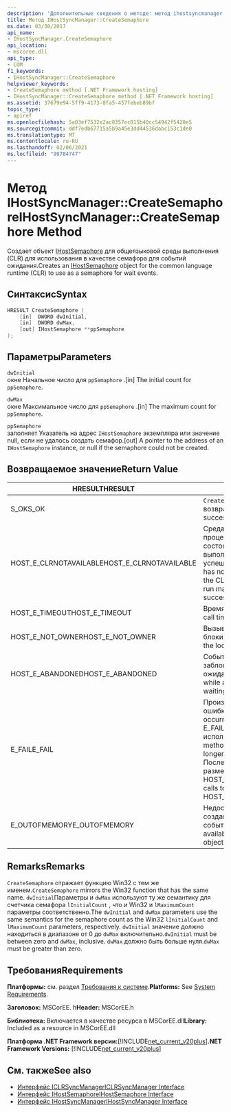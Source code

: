```yaml
---
description: 'Дополнительные сведения о методе: метод ihostsyncmanager:: Createsemaphore-'
title: Метод IHostSyncManager::CreateSemaphore
ms.date: 03/30/2017
api_name:
- IHostSyncManager.CreateSemaphore
api_location:
- mscoree.dll
api_type:
- COM
f1_keywords:
- IHostSyncManager::CreateSemaphore
helpviewer_keywords:
- CreateSemaphore method [.NET Framework hosting]
- IHostSyncManager::CreateSemaphore method [.NET Framework hosting]
ms.assetid: 37679e94-5ff9-4173-8fa5-457febeb89bf
topic_type:
- apiref
ms.openlocfilehash: 5a03ef7532e2ac8357ec015b40cc54942f5420e5
ms.sourcegitcommit: ddf7edb67715a5b9a45e3dd44536dabc153c1de0
ms.translationtype: MT
ms.contentlocale: ru-RU
ms.lasthandoff: 02/06/2021
ms.locfileid: "99784747"
---
```

# <a name="ihostsyncmanagercreatesemaphore-method"></a><span data-ttu-id="0ddfb-103">Метод IHostSyncManager::CreateSemaphore</span><span class="sxs-lookup"><span data-stu-id="0ddfb-103">IHostSyncManager::CreateSemaphore Method</span></span>

<span data-ttu-id="0ddfb-104">Создает объект [IHostSemaphore](ihostsemaphore-interface.md) для общеязыковой среды выполнения (CLR) для использования в качестве семафора для событий ожидания.</span><span class="sxs-lookup"><span data-stu-id="0ddfb-104">Creates an [IHostSemaphore](ihostsemaphore-interface.md) object for the common language runtime (CLR) to use as a semaphore for wait events.</span></span>  
  
## <a name="syntax"></a><span data-ttu-id="0ddfb-105">Синтаксис</span><span class="sxs-lookup"><span data-stu-id="0ddfb-105">Syntax</span></span>  
  
```cpp  
HRESULT CreateSemaphore (  
    [in]  DWORD dwInitial,  
    [in]  DWORD dwMax,  
    [out] IHostSemaphore **ppSemaphore  
);  
```  
  
## <a name="parameters"></a><span data-ttu-id="0ddfb-106">Параметры</span><span class="sxs-lookup"><span data-stu-id="0ddfb-106">Parameters</span></span>  

 `dwInitial`  
 <span data-ttu-id="0ddfb-107">окне Начальное число для `ppSemaphore` .</span><span class="sxs-lookup"><span data-stu-id="0ddfb-107">[in] The initial count for `ppSemaphore`.</span></span>  
  
 `dwMax`  
 <span data-ttu-id="0ddfb-108">окне Максимальное число для `ppSemaphore` .</span><span class="sxs-lookup"><span data-stu-id="0ddfb-108">[in] The maximum count for `ppSemaphore`.</span></span>  
  
 `ppSemaphore`  
 <span data-ttu-id="0ddfb-109">заполняет Указатель на адрес `IHostSemaphore` экземпляра или значение null, если не удалось создать семафор.</span><span class="sxs-lookup"><span data-stu-id="0ddfb-109">[out] A pointer to the address of an `IHostSemaphore` instance, or null if the semaphore could not be created.</span></span>  
  
## <a name="return-value"></a><span data-ttu-id="0ddfb-110">Возвращаемое значение</span><span class="sxs-lookup"><span data-stu-id="0ddfb-110">Return Value</span></span>  
  
|<span data-ttu-id="0ddfb-111">HRESULT</span><span class="sxs-lookup"><span data-stu-id="0ddfb-111">HRESULT</span></span>|<span data-ttu-id="0ddfb-112">Описание:</span><span class="sxs-lookup"><span data-stu-id="0ddfb-112">Description</span></span>|  
|-------------|-----------------|  
|<span data-ttu-id="0ddfb-113">S_OK</span><span class="sxs-lookup"><span data-stu-id="0ddfb-113">S_OK</span></span>|<span data-ttu-id="0ddfb-114">`CreateSemaphore` успешно возвращено.</span><span class="sxs-lookup"><span data-stu-id="0ddfb-114">`CreateSemaphore` returned successfully.</span></span>|  
|<span data-ttu-id="0ddfb-115">HOST_E_CLRNOTAVAILABLE</span><span class="sxs-lookup"><span data-stu-id="0ddfb-115">HOST_E_CLRNOTAVAILABLE</span></span>|<span data-ttu-id="0ddfb-116">Среда CLR не была загружена в процесс, или среда CLR находится в состоянии, в котором она не может выполнить управляемый код или успешно обработать вызов.</span><span class="sxs-lookup"><span data-stu-id="0ddfb-116">The CLR has not been loaded into a process, or the CLR is in a state in which it cannot run managed code or process the call successfully.</span></span>|  
|<span data-ttu-id="0ddfb-117">HOST_E_TIMEOUT</span><span class="sxs-lookup"><span data-stu-id="0ddfb-117">HOST_E_TIMEOUT</span></span>|<span data-ttu-id="0ddfb-118">Время ожидания вызова истекло.</span><span class="sxs-lookup"><span data-stu-id="0ddfb-118">The call timed out.</span></span>|  
|<span data-ttu-id="0ddfb-119">HOST_E_NOT_OWNER</span><span class="sxs-lookup"><span data-stu-id="0ddfb-119">HOST_E_NOT_OWNER</span></span>|<span data-ttu-id="0ddfb-120">Вызывающий объект не владеет блокировкой.</span><span class="sxs-lookup"><span data-stu-id="0ddfb-120">The caller does not own the lock.</span></span>|  
|<span data-ttu-id="0ddfb-121">HOST_E_ABANDONED</span><span class="sxs-lookup"><span data-stu-id="0ddfb-121">HOST_E_ABANDONED</span></span>|<span data-ttu-id="0ddfb-122">Событие было отменено, пока заблокированный поток или волокно ожидают его.</span><span class="sxs-lookup"><span data-stu-id="0ddfb-122">An event was canceled while a blocked thread or fiber was waiting on it.</span></span>|  
|<span data-ttu-id="0ddfb-123">E_FAIL</span><span class="sxs-lookup"><span data-stu-id="0ddfb-123">E_FAIL</span></span>|<span data-ttu-id="0ddfb-124">Произошла неизвестная фатальная ошибка.</span><span class="sxs-lookup"><span data-stu-id="0ddfb-124">An unknown catastrophic failure occurred.</span></span> <span data-ttu-id="0ddfb-125">Когда метод возвращает E_FAIL, среда CLR больше не может использоваться в процессе.</span><span class="sxs-lookup"><span data-stu-id="0ddfb-125">When a method returns E_FAIL, the CLR is no longer usable within the process.</span></span> <span data-ttu-id="0ddfb-126">Последующие вызовы методов размещения возвращают HOST_E_CLRNOTAVAILABLE.</span><span class="sxs-lookup"><span data-stu-id="0ddfb-126">Subsequent calls to hosting methods return HOST_E_CLRNOTAVAILABLE.</span></span>|  
|<span data-ttu-id="0ddfb-127">E_OUTOFMEMORY</span><span class="sxs-lookup"><span data-stu-id="0ddfb-127">E_OUTOFMEMORY</span></span>|<span data-ttu-id="0ddfb-128">Недостаточно свободной памяти для создания запрошенного объекта события.</span><span class="sxs-lookup"><span data-stu-id="0ddfb-128">Not enough memory was available to create the requested event object.</span></span>|  
  
## <a name="remarks"></a><span data-ttu-id="0ddfb-129">Remarks</span><span class="sxs-lookup"><span data-stu-id="0ddfb-129">Remarks</span></span>  

 <span data-ttu-id="0ddfb-130">`CreateSemaphore` отражает функцию Win32 с тем же именем.</span><span class="sxs-lookup"><span data-stu-id="0ddfb-130">`CreateSemaphore` mirrors the Win32 function that has the same name.</span></span> <span data-ttu-id="0ddfb-131">`dwInitial`Параметры и `dwMax` используют ту же семантику для счетчика семафора `lInitialCount` , что и Win32 и `lMaximumCount` параметры соответственно.</span><span class="sxs-lookup"><span data-stu-id="0ddfb-131">The `dwInitial` and `dwMax` parameters use the same semantics for the semaphore count as the Win32 `lInitialCount` and `lMaximumCount` parameters, respectively.</span></span> <span data-ttu-id="0ddfb-132">`dwInitial` значение должно находиться в диапазоне от 0 до `dwMax` включительно.</span><span class="sxs-lookup"><span data-stu-id="0ddfb-132">`dwInitial` must be between zero and `dwMax`, inclusive.</span></span> <span data-ttu-id="0ddfb-133">`dwMax` должно быть больше нуля.</span><span class="sxs-lookup"><span data-stu-id="0ddfb-133">`dwMax` must be greater than zero.</span></span>  
  
## <a name="requirements"></a><span data-ttu-id="0ddfb-134">Требования</span><span class="sxs-lookup"><span data-stu-id="0ddfb-134">Requirements</span></span>  

 <span data-ttu-id="0ddfb-135">**Платформы:** см. раздел [Требования к системе](../../get-started/system-requirements.md).</span><span class="sxs-lookup"><span data-stu-id="0ddfb-135">**Platforms:** See [System Requirements](../../get-started/system-requirements.md).</span></span>  
  
 <span data-ttu-id="0ddfb-136">**Заголовок:** MSCorEE. h</span><span class="sxs-lookup"><span data-stu-id="0ddfb-136">**Header:** MSCorEE.h</span></span>  
  
 <span data-ttu-id="0ddfb-137">**Библиотека:** Включается в качестве ресурса в MSCorEE.dll</span><span class="sxs-lookup"><span data-stu-id="0ddfb-137">**Library:** Included as a resource in MSCorEE.dll</span></span>  
  
 <span data-ttu-id="0ddfb-138">**Платформа .NET Framework версии:**[!INCLUDE[net_current_v20plus](../../../../includes/net-current-v20plus-md.md)]</span><span class="sxs-lookup"><span data-stu-id="0ddfb-138">**.NET Framework Versions:** [!INCLUDE[net_current_v20plus](../../../../includes/net-current-v20plus-md.md)]</span></span>  
  
## <a name="see-also"></a><span data-ttu-id="0ddfb-139">См. также</span><span class="sxs-lookup"><span data-stu-id="0ddfb-139">See also</span></span>

- [<span data-ttu-id="0ddfb-140">Интерфейс ICLRSyncManager</span><span class="sxs-lookup"><span data-stu-id="0ddfb-140">ICLRSyncManager Interface</span></span>](iclrsyncmanager-interface.md)
- [<span data-ttu-id="0ddfb-141">Интерфейс IHostSemaphore</span><span class="sxs-lookup"><span data-stu-id="0ddfb-141">IHostSemaphore Interface</span></span>](ihostsemaphore-interface.md)
- [<span data-ttu-id="0ddfb-142">Интерфейс IHostSyncManager</span><span class="sxs-lookup"><span data-stu-id="0ddfb-142">IHostSyncManager Interface</span></span>](ihostsyncmanager-interface.md)
